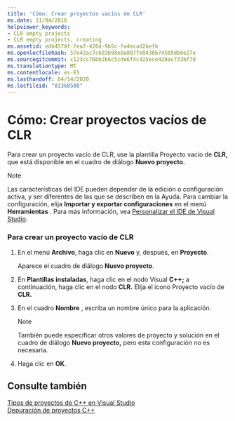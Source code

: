 ```yaml
---
title: 'Cómo: Crear proyectos vacíos de CLR'
ms.date: 11/04/2016
helpviewer_keywords:
- CLR empty projects
- CLR empty projects, creating
ms.assetid: edb4574f-fea7-426d-9b5c-fa4ecad2befb
ms.openlocfilehash: 57e42ac7c683698e8a807fe0430674589db0e27e
ms.sourcegitcommit: c123cc76bb2b6c5cde6f4c425ece420ac733bf70
ms.translationtype: MT
ms.contentlocale: es-ES
ms.lasthandoff: 04/14/2020
ms.locfileid: "81368508"
---
```

# <a name="how-to-create-clr-empty-projects"></a>Cómo: Crear proyectos vacíos de CLR

Para crear un proyecto vacío de CLR, use la plantilla Proyecto vacío de **CLR,** que está disponible en el cuadro de diálogo **Nuevo proyecto.**

> [!NOTE]
> Las características del IDE pueden depender de la edición o configuración activa, y ser diferentes de las que se describen en la Ayuda. Para cambiar la configuración, elija **Importar y exportar configuraciones** en el menú **Herramientas** . Para más información, vea [Personalizar el IDE de Visual Studio](/visualstudio/ide/personalizing-the-visual-studio-ide).

### <a name="to-create-a-clr-empty-project"></a>Para crear un proyecto vacío de CLR

1. En el menú **Archivo**, haga clic en **Nuevo** y, después, en **Proyecto**.

   Aparece el cuadro de diálogo **Nuevo proyecto**.

1. En **Plantillas instaladas**, haga clic en el nodo Visual **C++;** a continuación, haga clic en el nodo **CLR.** Elija el icono Proyecto vacío de **CLR.**

1. En el cuadro **Nombre** , escriba un nombre único para la aplicación.

    > [!NOTE]
    >  También puede especificar otros valores de proyecto y solución en el cuadro de diálogo **Nuevo proyecto,** pero esta configuración no es necesaria.

1. Haga clic en **OK**.

## <a name="see-also"></a>Consulte también

[Tipos de proyectos de C++ en Visual Studio](../build/reference/visual-cpp-project-types.md)<br/>
[Depuración de proyectos C++](/visualstudio/debugger/debugging-preparation-visual-cpp-project-types)
